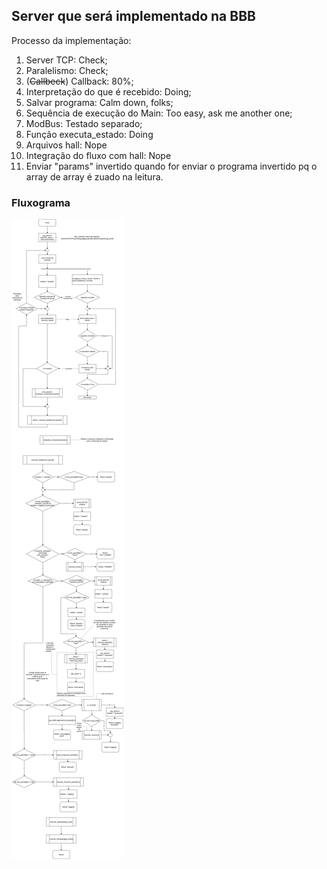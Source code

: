 ## Server que será implementado na BBB

Processo da implementação:
1. Server TCP: Check;
2. Paralelismo: Check;
3. (~~Callbeck~~) Callback: 80%;
4. Interpretação do que é recebido: Doing;
5. Salvar programa: Calm down, folks;
6. Sequência de execução do Main: Too easy, ask me another one;
7. ModBus: Testado separado;
8. Função executa_estado: Doing
9. Arquivos hall: Nope
10. Integração do fluxo com hall: Nope
11. Enviar "params" invertido quando for enviar o programa invertido pq o array de array é zuado na leitura.

### Fluxograma

![Fluxograma](Docs/fluxograma.jpg)
